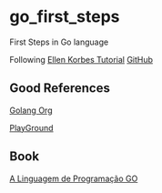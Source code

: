 # go_first_steps
First Steps in Go language


Following [Ellen Korbes Tutorial](https://www.youtube.com/playlist?list=PLCKpcjBB_VlBsxJ9IseNxFllf-UFEXOdg)
[GitHub](https://github.com/ellenkorbes/go-aprenda-a-programar)


## Good References

[Golang Org](https://golang.org/)

[PlayGround](https://play.golang.org/)


## Book

[A Linguagem de Programação GO](https://www.amazon.com.br/Linguagem-Programa%C3%A7%C3%A3o-Go-Alan-Donovan/dp/8575225464/ref=sr_1_1?__mk_pt_BR=%C3%85M%C3%85%C5%BD%C3%95%C3%91&crid=I3NE5VN4G335&dchild=1&keywords=a+linguagem+de+programacao+go&qid=1596378424&sprefix=A+Linguagem+de+Pr%2Caps%2C331&sr=8-1)
